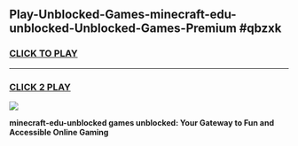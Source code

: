 
## Play-Unblocked-Games-minecraft-edu-unblocked-Unblocked-Games-Premium #qbzxk
<h3>
<a href="https://premium.freeplayer.one?title=minecraft-edu-unblocked&ref=12M">CLICK TO PLAY</a></h3>
<hr>

<h3>
<a href="https://premium.freeplayer.one?title=minecraft-edu-unblocked&ref=12M">CLICK 2 PLAY</a>
  
</h3>

<a href="https://premium.freeplayer.one?title=minecraft-edu-unblocked&ref=12M"><img src="https://clearcache.store/games.png"></a>


**minecraft-edu-unblocked games unblocked: Your Gateway to Fun and Accessible Online Gaming**
